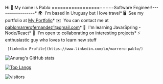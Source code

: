 Hi 👋 My name is Pablo
======================Software Engineer!------------------* 🌍  I'm based in Uruguay but I love travel* 🖥️  See my portfolio at [My Portfolio](http://portfolio-pablo-marrero.vercel.app/)* ✉️  You can contact me at [pablomarrerofernandez1@gmail.com](mailto:pablomarrerofernandez1@gmail.com)* 🧠  I'm learning Java/Spring - Node/React* 🤝  I'm open to collaborating on interesting projects* ⚡  enthusiastic guy who loves to learn new stuff

     [linkedin Profile](https://www.linkedin.com/in/marrero-pablo/)





![Anurag's GitHub stats](https://github-readme-stats.vercel.app/api?username=marreropd&count_private=true)

 
 [![Top Langs](https://github-readme-stats.vercel.app/api/top-langs/?username=marreropd)](https://github.com/anuraghazra/github-readme-stats)

 ![visitors](https://visitor-badge.laobi.icu/badge?page_id=marreropd.README.md)
